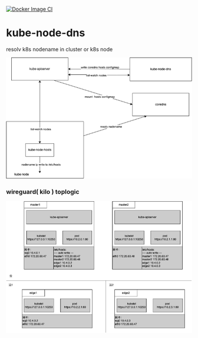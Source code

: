 [![Docker Image CI](https://github.com/hhstu/kube-node-dns/actions/workflows/docker-image.yml/badge.svg)](https://github.com/hhstu/kube-node-dns/actions/workflows/docker-image.yml)
# kube-node-dns
 
resolv k8s nodename in cluster or k8s node

<div >
  <img src="docs/kube-node-dns.drawio.png">
</div>

### wireguard( kilo ) toplogic
<div >
  <img src="docs/wireguard.drawio.png">
</div>
